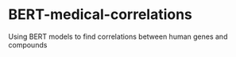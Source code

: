 # BERT-medical-correlations
Using BERT models to find correlations between human genes and compounds
